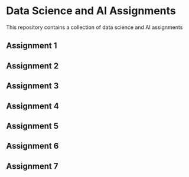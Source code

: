 
# Data Science and AI Assignments

This repository contains a collection of data science and AI assignments



## Assignment 1

## Assignment 2
## Assignment 3
## Assignment 4
## Assignment 5
## Assignment 6
## Assignment 7